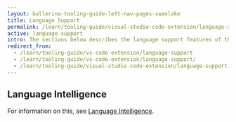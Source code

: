 ```yaml
---
layout: ballerina-tooling-guide-left-nav-pages-swanlake
title: Language Support
permalink: /learn/tooling-guide/visual-studio-code-extension/language-support/
active: language-support
intro: The sections below describes the language support features of the Ballerina VS Code extension.  
redirect_from:
  - /learn/tooling-guide/vs-code-extension/language-support
  - /learn/tooling-guide/vs-code-extension/language-support/
  - /learn/tooling-guide/visual-studio-code-extension/language-support
---
```


## Language Intelligence

For information on this, see [Language Intelligence](/learn/tooling-guide/vs-code-extension/language-support/language-intelligence/).


